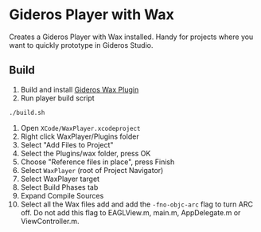 # Gideros Player with Wax
Creates a Gideros Player with Wax installed.  Handy for projects where you want to quickly prototype in Gideros Studio.

## Build
1. Build and install [Gideros Wax Plugin](../Plugin/README.md#build-plugin)
1. Run player build script
``` sh
./build.sh
```
1. Open `XCode/WaxPlayer.xcodeproject`
1. Right click WaxPlayer/Plugins folder
1. Select "Add Files to Project"
1. Select the Plugins/wax folder, press OK
1. Choose "Reference files in place", press Finish
1. Select `WaxPlayer` (root of Project Navigator) 
1. Select WaxPlayer target
1. Select Build Phases tab
1. Expand Compile Sources
1. Select all the Wax files add and add the `-fno-objc-arc` flag to turn ARC off.  Do not add this flag to EAGLView.m, main.m, AppDelegate.m or ViewController.m. 

